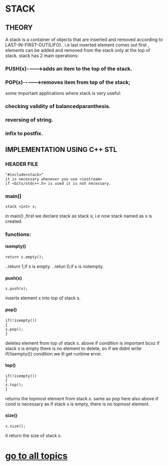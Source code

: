 
# STACK

## THEORY
A stack is a container of objects that are inserted and removed according to 
LAST-IN-FIRST-OUT(LIFO).. i.e last inserted element comes out first ,
elements can be added and removed from the stack only at the top of stack.
stack has 2 main operations:
### PUSH(x)---->adds an item to the top of the stack.
### POP(x)----->removes item from top of the stack;
some important applications where stack is very useful:
### checking validity of balancedparanthesis.
### reversing of string.
### infix to postfix.

## IMPLEMENTATION USING C++ STL

### HEADER FILE
```
"#include<stack>"
it is necessary whenever you use <iostream>
if <bits/stdc++.h> is used it is not necessary.
```
### main()
```
stack <int> s;
```
in main() ,first we declare stack as 
stack <int> s;
i.e now stack named as s is created.

### functions:

#### isempty() 
```
return s.empty();
```
 ..return 1,if s is empty.
 ..retun 0,if s is notempty.
 
#### push(x) 
```
s.push(x);
```
inserts element x into top of stack s.

#### pop()
```
if(!isempty()) 
{
s.pop();
}
```
deletes element from top of stack s.
above if condition is important bcoz if stack s is empty there is no element to delete,
so if we didnt write if(!isempty()) condition we ill get runtime error.

#### top()
```
if(!isempty())
{
s.top();
}
```
returns the topmost element from stack s.
same as pop here also above if cond is necessary as if stack s is empty,
 there is no topmost element.

#### size()
```
s.size();
```
it return the size of stack s.

# [go to all topics](https://journey-cp.github.io/LEARN)

 

